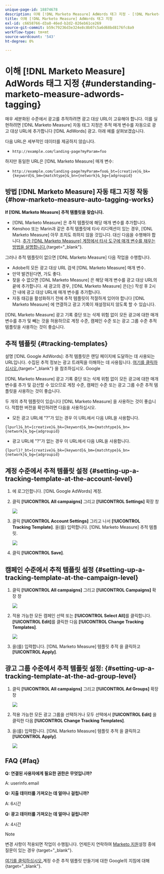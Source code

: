 ```yaml
---
unique-page-id: 18874678
description: 이해 [!DNL Marketo Measure] AdWords 태그 지정 - [!DNL Marketo Measure] - 제품 설명서
title: 이해 [!DNL Marketo Measure] AdWords 태그 지정
exl-id: c6658766-d3a8-46ed-b2d2-826eb61ce269
source-git-commit: b59c79236d3e324e8c8b07c5a6d68bd8176fc8a9
workflow-type: tm+mt
source-wordcount: '543'
ht-degree: 0%

---
```


# 이해 [!DNL Marketo Measure] AdWords 태그 지정 {#understanding-marketo-measure-adwords-tagging}

매우 세분화된 수준에서 광고를 추적하려면 광고 대상 URL이 고유해야 합니다. 이를 실현하려면 [!DNL Marketo Measure] 자동 태그 지정은 추적 매개 변수를 자동으로 광고 대상 URL에 추가합니다 [!DNL AdWords] 광고. 아래 예를 살펴보겠습니다.

다음 URL은 세부적인 데이터를 제공하지 않습니다.

* `http://example.com/landing-page?myParam=foo`

하지만 동일한 URL은 [!DNL Marketo Measure] 매개 변수:

* `http://example.com/landing-page?myParam=foo&_bt={creative}&_bk={keyword}&_bm={matchtype}&_bn={network}&_bg={adgroupid}`

## 방법 [!DNL Marketo Measure] 자동 태그 지정 작동 {#how-marketo-measure-auto-tagging-works}

**If [!DNL Marketo Measure] 추적 템플릿을 찾습니다.**

* [!DNL Marketo Measure] 은 추적 템플릿에 해당 매개 변수를 추가합니다.
* Kenshoo 또는 Marin과 같은 추적 템플릿에 타사 리디렉션이 있는 경우, [!DNL Marketo Measure] 아무 조치도 취하지 않을 것입니다. 대신 다음을 수행해야 합니다. [추가 [!DNL Marketo Measure] 계정에서 타사 도구에 매개 변수를 채우는 방법을 설명합니다.](/help/api-connections/utilizing-marketo-measures-api-connections/how-bid-management-tools-affect-marketo-measure.md){target=&quot;_blank&quot;}.

그러나 추적 템플릿이 없으면 [!DNL Marketo Measure] 다음 작업을 수행합니다.

* Adobe의 모든 광고 대상 URL 검색 [!DNL Marketo Measure] 매개 변수.
* 만약 발견된다면, 가도 좋다.
* 찾을 수 없으면 [!DNL Marketo Measure] 은 해당 매개 변수를 광고 대상 URL의 끝에 추가합니다. 새 광고의 경우, [!DNL Marketo Measure] 은(는) 작성 후 2시간 내에 광고 대상 URL에 매개 변수를 추가합니다.
* 자동 태깅을 활성화하기 전에 추적 템플릿이 적절하게 있어야 합니다 [!DNL Marketo Measure] 에 연결하고 광고 기록이 재설정되지 않도록 할 수 있습니다.

[!DNL Marketo Measure] 광고 기록 중단 또는 삭제 위험 없이 모든 광고에 대한 매개 변수를 추가 및 빼는 것을 허용하므로 계정 수준, 캠페인 수준 또는 광고 그룹 수준 추적 템플릿을 사용하는 것이 좋습니다.

## 추적 템플릿 {#tracking-templates}

설명 [!DNL Google AdWords]: 추적 템플릿은 랜딩 페이지에 도달하는 데 사용되는 URL입니다. 수집된 추적 정보는 광고 트래픽을 이해하는 데 사용됩니다. [여기를 클릭하십시오.](https://support.google.com/adwords/answer/7197008?hl=en){target=&quot;_blank&quot;} 을 참조하십시오. Google

[!DNL Marketo Measure] 광고 기록 중단 또는 삭제 위험 없이 모든 광고에 대한 매개 변수를 추가 및 감산할 수 있으므로 계정 수준, 캠페인 수준 또는 광고 그룹 수준 추적 템플릿을 사용하는 것이 좋습니다.

두 개의 추적 템플릿이 있습니다 [!DNL Marketo Measure] 을 사용하는 것이 좋습니다. 적합한 버전을 확인하려면 다음을 사용하십시오.

* 모든 광고 URL에 &quot;?&quot;가 있는 경우 이 URL에서 다음 URL을 사용합니다.

`{lpurl}&_bt={creative}&_bk={keyword}&_bm={matchtype}&_bn={network}&_bg={adgroupid}`

* 광고 URL에 &quot;?&quot;가 없는 경우 이 URL에서 다음 URL을 사용합니다.

`{lpurl}?_bt={creative}&_bk={keyword}&_bm={matchtype}&_bn={network}&_bg={adgroupid}`

## 계정 수준에서 추적 템플릿 설정 {#setting-up-a-tracking-template-at-the-account-level}

1. 에 로그인합니다. [!DNL Google AdWords] 계정.

1. 클릭 **[!UICONTROL All campaigns]** 그리고 **[!UICONTROL Settings]** 확장 창

   ![](assets/1.png)

1. 클릭 **[!UICONTROL Account Settings]** 그리고 나서 **[!UICONTROL Tracking Template]**. 을(를) 입력합니다. [!DNL Marketo Measure] 추적 템플릿.

   ![](assets/2-1.png)

1. 클릭 **[!UICONTROL Save]**.

## 캠페인 수준에서 추적 템플릿 설정 {#setting-up-a-tracking-template-at-the-campaign-level}

1. 클릭 **[!UICONTROL All campaigns]** 그리고 **[!UICONTROL Campaigns]** 확장 창

   ![](assets/3.png)

1. 적용 가능한 모든 캠페인 선택 또는 **[!UICONTROL Select All]**&#x200B;를 클릭합니다. **[!UICONTROL Edit]**&#x200B;를 클릭한 다음 **[!UICONTROL Change Tracking Templates]**.

   ![](assets/4-1.png)

1. 을(를) 입력합니다. [!DNL Marketo Measure] 템플릿 추적 을 클릭하고 **[!UICONTROL Apply]**.

## 광고 그룹 수준에서 추적 템플릿 설정: {#setting-up-a-tracking-template-at-the-ad-group-level}

1. 클릭 **[!UICONTROL All campaigns]** 그리고 **[!UICONTROL Ad Groups]** 확장 창

   ![](assets/5-1.png)

1. 적용 가능한 모든 광고 그룹을 선택하거나 모두 선택에서 **[!UICONTROL Edit]** 을 클릭한 다음 **[!UICONTROL Change Tracking Templates]**.

1. 을(를) 입력합니다. [!DNL Marketo Measure] 템플릿 추적 을 클릭하고 **[!UICONTROL Apply]**.

   ![](assets/6-1.png)

## FAQ {#faq}

**Q: 연결된 사용자에게 필요한 권한은 무엇입니까?**

A: userinfo.email

**Q: 지출 데이터를 가져오는 데 얼마나 걸립니까?**

A: 6시간

**Q: 광고 데이터를 가져오는 데 얼마나 걸립니까?**

A: 4시간

>[!NOTE]
>
>변경 사항이 적용되면 작업이 수행됩니다. 언제든지 연락하여 [Marketo 지원](https://nation.marketo.com/t5/support/ct-p/Support)설정 중에 질문이 있는 경우 {target=&quot;_blank&quot;}.

[여기를 클릭하십시오.](https://support.google.com/adwords/answer/6076199?hl=en#tracking)계정 수준 추적 템플릿 만들기에 대한 Google의 지침에 대해 {target=&quot;_blank&quot;}.
